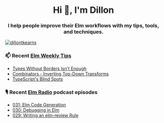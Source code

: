 <h1 align="center">Hi 👋, I'm Dillon</h1>
<h3 align="center">I help people improve their Elm workflows with my tips, tools, and techniques.</h3>


<p align="left"> <a href="https://twitter.com/dillontkearns" target="blank"><img src="https://img.shields.io/twitter/follow/dillontkearns" alt="dillontkearns" /></a> </p>


### 📫 Recent [Elm Weekly Tips](https://incrementalelm.com/tips)
<!-- BLOG-POST-LIST:START -->
- [Types Without Borders Isn't Enough](https://incrementalelm.com/tips/types-without-borders-isnt-enough)
- [Combinators - Inverting Top-Down Transforms](https://incrementalelm.com/tips/combinators)
- [TypeScript's Blind Spots](https://incrementalelm.com/tips/typescript-blind-spots)
<!-- BLOG-POST-LIST:END -->

### 🎙 Recent [Elm Radio](https://elm-radio.com/) podcast episodes
<!-- ELM-RADIO-LIST:START -->
- [031: Elm Code Generation](https://elm-radio.com/episode/code-generation)
- [030: Debugging in Elm](https://elm-radio.com/episode/debugging-in-elm)
- [029: Writing an elm-review Rule](https://elm-radio.com/episode/writing-an-elm-review-rule)
<!-- ELM-RADIO-LIST:END -->

